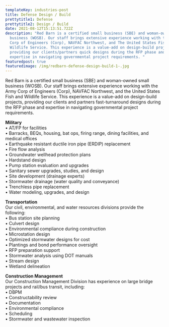 ```yaml
---
templateKey: industries-post
title: Defense Design / Build
prettytitle1: Defense
prettytitle2: Design / Build
date: 2021-08-12T15:13:51.722Z
description: "Red Barn is a certified small business (SBE) and woman-owned small
  business (WOSB). Our staff brings extensive experience working with the Army
  Corp of Engineers (Corp), NAVFAC Northwest, and The United States Fish and
  Wildlife Service. This experience is a value-add on design-build projects
  providing our clients/partners quick designs during the RFP phase and
  expertise in navigating governmental project requirements. "
featuredpost: true
featuredimage: /img/redbarn-defense-design-build-1-.jpg
---
```


Red Barn is a certified small business (SBE) and woman-owned small business (WOSB). Our staff brings extensive experience working with the Army Corp of Engineers (Corp), NAVFAC Northwest, and the United States Fish and Wildlife Service. This experience is a value-add on design-build projects, providing our clients and partners fast-turnaround designs during the RFP phase and expertise in navigating governmental project requirements.

**Military**\
• AT/FP for facilities  
• Barracks, BEQs, housing, bat ops, firing range, dining facilities, and medical offices  
• Earthquake resistant ductile iron pipe (ERDIP) replacement  
• Fire flow analysis  
• Groundwater wellhead protection plans  
• Hardstand design  
• Pump station evaluation and upgrades  
• Sanitary sewer upgrades, studies, and design  
• Site development (drainage experts)  
• Stormwater drainage (water quality and conveyance)  
• Trenchless pipe replacement  
• Water modeling, upgrades, and design

**Transportation**\
Our civil, environmental, and water resources divisions provide the following:\
• Bus station site planning  
• Culvert design  
• Environmental compliance during construction  
• Microstation design  
• Optimized stormwater designs for cost  
• Plantings and bond performance oversight  
• RFP preparation support  
• Stormwater analysis using DOT manuals  
• Stream design  
• Wetland delineation

**Construction Management**\
Our Construction Management Division has experience on large bridge projects and rail/bus transit, including:\
• DBPM  
• Constructability review  
• Documentation  
• Environmental compliance  
• Scheduling  
• Stormwater and wastewater inspection
